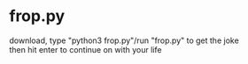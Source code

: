 # frop.py
download, type "python3 frop.py"/run "frop.py" to get the joke
<br /> then hit enter to continue on with your life
